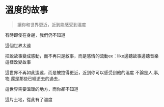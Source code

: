 # 溫度的故事

>讓你和世界更近，近到能感受到溫度

有時即使在身邊，我們仍不知道

這個世界太遠

把說故事變成感動，而不再只是敘事，而是感情的流動ex：like邊聽故事邊聽音樂這樣改變故事

這世界不再如此遙遠，而是被拉得更近，近到你可以感受到他的溫度
不論是人,事,物,還是那些已經逝去的過去，

這世界需要溫暖的地方，而你卻不知道

這片土地，從此有了溫度




